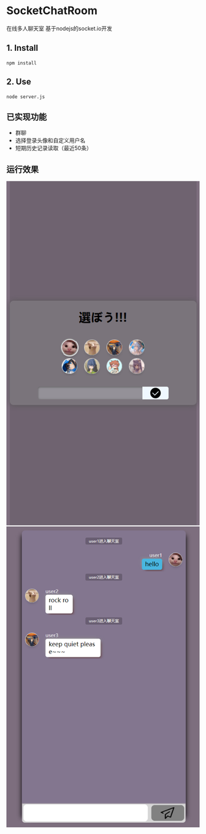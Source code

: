 # SocketChatRoom
在线多人聊天室
基于nodejs的socket.io开发

## 1. Install

```
npm install
```

## 2. Use
```
node server.js
```

## 已实现功能
* 群聊
* 选择登录头像和自定义用户名
* 短期历史记录读取（最近50条）

## 运行效果
![登录界面](md/login.png)
![聊天界面](md/page.png)